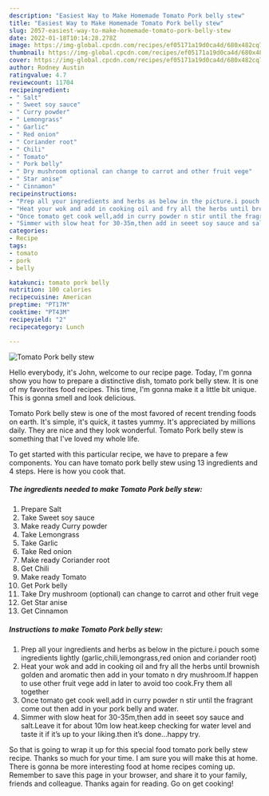 ```yaml
---
description: "Easiest Way to Make Homemade Tomato Pork belly stew"
title: "Easiest Way to Make Homemade Tomato Pork belly stew"
slug: 2057-easiest-way-to-make-homemade-tomato-pork-belly-stew
date: 2022-01-18T10:14:28.278Z
image: https://img-global.cpcdn.com/recipes/ef05171a19d0ca4d/680x482cq70/tomato-pork-belly-stew-recipe-main-photo.jpg
thumbnail: https://img-global.cpcdn.com/recipes/ef05171a19d0ca4d/680x482cq70/tomato-pork-belly-stew-recipe-main-photo.jpg
cover: https://img-global.cpcdn.com/recipes/ef05171a19d0ca4d/680x482cq70/tomato-pork-belly-stew-recipe-main-photo.jpg
author: Rodney Austin
ratingvalue: 4.7
reviewcount: 11704
recipeingredient:
- " Salt"
- " Sweet soy sauce"
- " Curry powder"
- " Lemongrass"
- " Garlic"
- " Red onion"
- " Coriander root"
- " Chili"
- " Tomato"
- " Pork belly"
- " Dry mushroom optional can change to carrot and other fruit vege"
- " Star anise"
- " Cinnamon"
recipeinstructions:
- "Prep all your ingredients and herbs as below in the picture.i pouch some ingredients lightly (garlic,chili,lemongrass,red onion and coriander root)"
- "Heat your wok and add in cooking oil and fry all the herbs until brownish golden and aromatic then add in your tomato n dry mushroom.If happen to use other fruit vege add in later to avoid too cook.Fry them all together"
- "Once tomato get cook well,add in curry powder n stir until the fragrant come out then add in your pork belly and water."
- "Simmer with slow heat for 30-35m,then add in seeet soy sauce and salt.Leave it for about 10m low heat.keep checking for water level and taste it if it’s up to your liking.then it’s done...happy try."
categories:
- Recipe
tags:
- tomato
- pork
- belly

katakunci: tomato pork belly 
nutrition: 100 calories
recipecuisine: American
preptime: "PT17M"
cooktime: "PT43M"
recipeyield: "2"
recipecategory: Lunch

---
```



![Tomato Pork belly stew](https://img-global.cpcdn.com/recipes/ef05171a19d0ca4d/680x482cq70/tomato-pork-belly-stew-recipe-main-photo.jpg)

Hello everybody, it's John, welcome to our recipe page. Today, I'm gonna show you how to prepare a distinctive dish, tomato pork belly stew. It is one of my favorites food recipes. This time, I'm gonna make it a little bit unique. This is gonna smell and look delicious.



Tomato Pork belly stew is one of the most favored of recent trending foods on earth. It's simple, it's quick, it tastes yummy. It's appreciated by millions daily. They are nice and they look wonderful. Tomato Pork belly stew is something that I've loved my whole life.


To get started with this particular recipe, we have to prepare a few components. You can have tomato pork belly stew using 13 ingredients and 4 steps. Here is how you cook that.

<!--inarticleads1-->

##### The ingredients needed to make Tomato Pork belly stew:

1. Prepare  Salt
1. Take  Sweet soy sauce
1. Make ready  Curry powder
1. Take  Lemongrass
1. Take  Garlic
1. Take  Red onion
1. Make ready  Coriander root
1. Get  Chili
1. Make ready  Tomato
1. Get  Pork belly
1. Take  Dry mushroom (optional) can change to carrot and other fruit vege
1. Get  Star anise
1. Get  Cinnamon




<!--inarticleads2-->

##### Instructions to make Tomato Pork belly stew:

1. Prep all your ingredients and herbs as below in the picture.i pouch some ingredients lightly (garlic,chili,lemongrass,red onion and coriander root)
1. Heat your wok and add in cooking oil and fry all the herbs until brownish golden and aromatic then add in your tomato n dry mushroom.If happen to use other fruit vege add in later to avoid too cook.Fry them all together
1. Once tomato get cook well,add in curry powder n stir until the fragrant come out then add in your pork belly and water.
1. Simmer with slow heat for 30-35m,then add in seeet soy sauce and salt.Leave it for about 10m low heat.keep checking for water level and taste it if it’s up to your liking.then it’s done...happy try.




So that is going to wrap it up for this special food tomato pork belly stew recipe. Thanks so much for your time. I am sure you will make this at home. There is gonna be more interesting food at home recipes coming up. Remember to save this page in your browser, and share it to your family, friends and colleague. Thanks again for reading. Go on get cooking!
